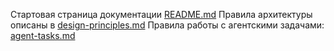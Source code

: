 Стартовая страница документации [README.md](docs/README.md)
Правила архитектуры описаны в [design-principles.md](docs/architecture/design-principles.md)
Правила работы с агентскими задачами: [agent-tasks.md](docs/development/workflows/agent-tasks.md)
